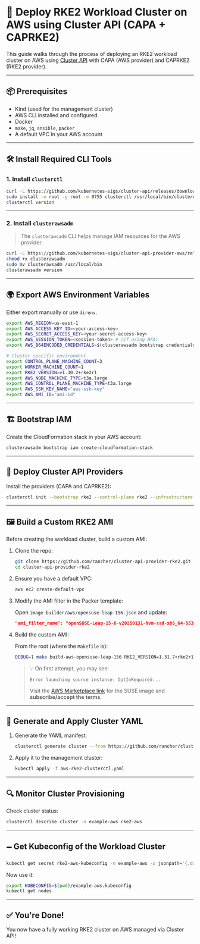 # 🚀 Deploy RKE2 Workload Cluster on AWS using Cluster API (CAPA + CAPRKE2)

This guide walks through the process of deploying an RKE2 workload cluster on AWS using [Cluster API](https://cluster-api.sigs.k8s.io/) with CAPA (AWS provider) and CAPRKE2 (RKE2 provider).

---

## 📦 Prerequisites

- Kind (used for the management cluster)
- AWS CLI installed and configured
- Docker
- `make`, `jq`, `ansible`, `packer`
- A default VPC in your AWS account

---

## 🛠️ Install Required CLI Tools

### 1. Install `clusterctl`

```bash
curl -L https://github.com/kubernetes-sigs/cluster-api/releases/download/v1.9.6/clusterctl-linux-amd64 -o clusterctl
sudo install -o root -g root -m 0755 clusterctl /usr/local/bin/clusterctl
clusterctl version
```

---

### 2. Install `clusterawsadm`

> The `clusterawsadm` CLI helps manage IAM resources for the AWS provider.

```bash
curl -L https://github.com/kubernetes-sigs/cluster-api-provider-aws/releases/download/v2.8.2/clusterawsadm-linux-amd64 -o clusterawsadm
chmod +x clusterawsadm
sudo mv clusterawsadm /usr/local/bin
clusterawsadm version
```

---

## 🌍 Export AWS Environment Variables

Either export manually or use `direnv`.

```bash
export AWS_REGION=us-east-1
export AWS_ACCESS_KEY_ID=<your-access-key>
export AWS_SECRET_ACCESS_KEY=<your-secret-access-key>
export AWS_SESSION_TOKEN=<session-token> # (if using MFA)
export AWS_B64ENCODED_CREDENTIALS=$(clusterawsadm bootstrap credentials encode-as-profile)

# Cluster-specific environment
export CONTROL_PLANE_MACHINE_COUNT=3
export WORKER_MACHINE_COUNT=1
export RKE2_VERSION=v1.30.2+rke2r1
export AWS_NODE_MACHINE_TYPE=t3a.large
export AWS_CONTROL_PLANE_MACHINE_TYPE=t3a.large
export AWS_SSH_KEY_NAME="aws-ssh-key"
export AWS_AMI_ID="ami-id"
```

---

## 🏗️ Bootstrap IAM

Create the CloudFormation stack in your AWS account:

```bash
clusterawsadm bootstrap iam create-cloudformation-stack
```

---

## 🚀 Deploy Cluster API Providers

Install the providers (CAPA and CAPRKE2):

```bash
clusterctl init --bootstrap rke2 --control-plane rke2 --infrastructure aws
```

---

## 🖼️ Build a Custom RKE2 AMI

Before creating the workload cluster, build a custom AMI:

1. Clone the repo:
   ```bash
   git clone https://github.com/rancher/cluster-api-provider-rke2.git
   cd cluster-api-provider-rke2
   ```

2. Ensure you have a default VPC:
   ```bash
   aws ec2 create-default-vpc
   ```

3. Modify the AMI filter in the Packer template:

   Open `image-builder/aws/opensuse-leap-156.json` and update:
   ```json
   "ami_filter_name": "openSUSE-Leap-15-6-v20250131-hvm-ssd-x86_64-5535c495-72d4-4355-b169-54ffa874f849"
   ```

4. Build the custom AMI:

   From the root (where the `Makefile` is):

   ```bash
   DEBUG=1 make build-aws-opensuse-leap-156 RKE2_VERSION=1.31.7+rke2r1
   ```

   > 💡 On first attempt, you may see:
   > ```
   > Error launching source instance: OptInRequired...
   > ```
   > Visit the [AWS Marketplace link](https://aws.amazon.com/marketplace) for the SUSE image and **subscribe/accept the terms**.

---

## 📄 Generate and Apply Cluster YAML

1. Generate the YAML manifest:

   ```bash
   clusterctl generate cluster --from https://github.com/rancher/cluster-api-provider-rke2/blob/main/examples/templates/aws/cluster-template.yaml -n example-aws rke2-aws > aws-rke2-clusterctl.yaml
   ```

2. Apply it to the management cluster:

   ```bash
   kubectl apply -f aws-rke2-clusterctl.yaml
   ```

---

## 🔍 Monitor Cluster Provisioning

Check cluster status:

```bash
clusterctl describe cluster -n example-aws rke2-aws
```

---

## 🗕️ Get Kubeconfig of the Workload Cluster

```bash
kubectl get secret rke2-aws-kubeconfig -n example-aws -o jsonpath='{.data.value}' | base64 --decode > example-aws.kubeconfig
```

Now use it:
```bash
export KUBECONFIG=$(pwd)/example-aws.kubeconfig
kubectl get nodes
```

---

## ✅ You're Done!

You now have a fully working RKE2 cluster on AWS managed via Cluster API!

